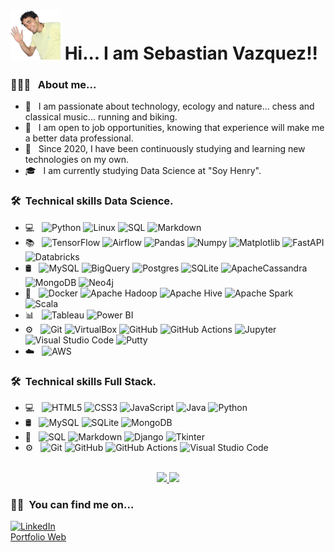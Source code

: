 <h1> <img width=80px height=80px alt="Web" src="sebita.png"> Hi... I am Sebastian Vazquez!!</h1>

<h3> 👨🏻‍💻 &nbsp; About me...  </h3>

- 🔭 &nbsp; I am passionate about technology, ecology and nature... chess and classical music... running and biking.
- 💼 &nbsp; I am open to job opportunities, knowing that experience will make me a better data professional.
- 🌱 &nbsp; Since 2020, I have been continuously studying and learning new technologies on my own.
- 🎓 &nbsp; I am currently studying Data Science at "Soy Henry". 

<h3> 🛠 &nbsp;Technical skills Data Science.</h3>

- 💻 &nbsp;
  ![Python](https://img.shields.io/badge/-Python-333333?style=flat&logo=python)
  ![Linux](https://img.shields.io/badge/-Linux-333333?style=flat&logo=linux)
  ![SQL](https://img.shields.io/badge/-SQL-333333?style=flat&logo=sql)
  ![Markdown](https://img.shields.io/badge/-Markdown-333333?style=flat&logo=markdown)
- 📚 &nbsp;
  ![TensorFlow](https://img.shields.io/badge/-TensorFlow-333333?style=flat&logo=tensorflow)
  ![Airflow](https://img.shields.io/badge/-Airflow-333333?style=flat&logo=airflow)
  ![Pandas](https://img.shields.io/badge/-Pandas-333333?style=flat&logo=pandas)
  ![Numpy](https://img.shields.io/badge/-Numpy-333333?style=flat&logo=numpy)
  ![Matplotlib](https://img.shields.io/badge/-Matplotlib-333333?style=flat&logo=matplotlib)
  ![FastAPI](https://img.shields.io/badge/-FastAPI-333333?style=flat&logo=fastapi)
  ![Databricks](https://img.shields.io/badge/-Databricks-333333?style=flat&logo=databricks)
- 🛢 &nbsp;
  ![MySQL](https://img.shields.io/badge/-MySQL-333333?style=flat&logo=MySQL)
  ![BigQuery](https://img.shields.io/badge/-BigQuery-333333?style=flat&logo=bigquery)
  ![Postgres](https://img.shields.io/badge/-Postgres-333333?style=flat&logo=postgresql)
  ![SQLite](https://img.shields.io/badge/-SQLite-333333?style=flat&logo=sqlite)
  ![ApacheCassandra](https://img.shields.io/badge/-Cassandra-333333?style=flat&logo=apache-cassandra&logoColor=white)
  ![MongoDB](https://img.shields.io/badge/-MongoDB-333333?style=flat&logo=mongodb)
  ![Neo4j](https://img.shields.io/badge/-Neo4j-333333?style=flat&logo=neo4j)
- 🔧 &nbsp;
  ![Docker](https://img.shields.io/badge/-Docker-333333?style=flat&logo=docker)
  ![Apache Hadoop](https://img.shields.io/badge/-Apache%20Hadoop-333333?style=flat&logo=apache-hadoop)
  ![Apache Hive](https://img.shields.io/badge/-Apache%20Hive-333333?style=flat&logo=apache-hive)
  ![Apache Spark](https://img.shields.io/badge/-Apache%20Spark-333333?style=flat&logo=apache-spark)
  ![Scala](https://img.shields.io/badge/-Scala-333333?style=flat&logo=scala)
- 📊 &nbsp;
  ![Tableau](https://img.shields.io/badge/-Tableau-333333?style=flat&logo=tableau)
  ![Power BI](https://img.shields.io/badge/-Power%20BI-333333?style=flat&logo=powerbi)
- ⚙️ &nbsp;
  ![Git](https://img.shields.io/badge/-Git-333333?style=flat&logo=git)
  ![VirtualBox](https://img.shields.io/badge/-VirtualBox-333333?style=flat&logo=VirtualBox)
  ![GitHub](https://img.shields.io/badge/-GitHub-333333?style=flat&logo=github)
  ![GitHub Actions](https://img.shields.io/badge/-GitHub%20Actions-333333?style=flat&logo=githubactions)
  ![Jupyter](https://img.shields.io/badge/-Jupyter-333333?style=flat&logo=jupyter)
  ![Visual Studio Code](https://img.shields.io/badge/-Visual%20Studio%20Code-333333?style=flat&logo=visual-studio-code&logoColor=007ACC)
  ![Putty](https://img.shields.io/badge/-Putty-333333?style=flat&logo=putty)
- ☁️ &nbsp;
  ![AWS](https://img.shields.io/badge/-AWS-333333?style=flat&logo=AWS)

<h3> 🛠 &nbsp;Technical skills Full Stack.</h3>

- 💻 &nbsp;
  ![HTML5](https://img.shields.io/badge/-HTML5-333333?style=flat&logo=HTML5)
  ![CSS3](https://img.shields.io/badge/-CSS3-333333?style=flat&logo=CSS3)
  ![JavaScript](https://img.shields.io/badge/-JavaScript-333333?style=flat&logo=JavaScript)
  ![Java](https://img.shields.io/badge/-Java-333333?style=flat&logo=java)
  ![Python](https://img.shields.io/badge/-Python-333333?style=flat&logo=python)
- 🛢 &nbsp;
  ![MySQL](https://img.shields.io/badge/-MySQL-333333?style=flat&logo=MySQL)
  ![SQLite](https://img.shields.io/badge/-SQLite-333333?style=flat&logo=sqlite)
  ![MongoDB](https://img.shields.io/badge/-MongoDB-333333?style=flat&logo=mongodb)
- 🔧 &nbsp;
  ![SQL](https://img.shields.io/badge/-SQL-333333?style=flat&logo=sql)
  ![Markdown](https://img.shields.io/badge/-Markdown-333333?style=flat&logo=markdown)
  ![Django](https://img.shields.io/badge/-Django-333333?style=flat&logo=django)
  ![Tkinter](https://img.shields.io/badge/-Tkinter-333333?style=flat&logo=tkinter)
- ⚙️ &nbsp;
  ![Git](https://img.shields.io/badge/-Git-333333?style=flat&logo=git)
  ![GitHub](https://img.shields.io/badge/-GitHub-333333?style=flat&logo=github)
  ![GitHub Actions](https://img.shields.io/badge/-GitHub%20Actions-333333?style=flat&logo=githubactions)
  ![Visual Studio Code](https://img.shields.io/badge/-Visual%20Studio%20Code-333333?style=flat&logo=visual-studio-code&logoColor=007ACC)

<p align="center">
<br/>

<a href="[https://github.com/AVS1508](https://github.com/SebastianGSVV)">
  <img height="180em" src="https://github-readme-stats.vercel.app/api?username=SebastianGSVV&theme=buefy&show_icons=true" /> 
  <img height="180em" src="https://github-readme-stats.vercel.app/api/top-langs/?username=SebastianGSVV&theme=buefy&layout=compact" />
</a>

<br/>
</p>


<h3> 🤝🏻 &nbsp;You can find me on...</h3>
<a href="https://www.linkedin.com/in/sebastian-vazquez-67353722b/"><img alt="LinkedIn" src="https://img.shields.io/badge/LinkedIn-blue?style=flat-square&logo=linkedin"></a>
<br>
<a href="https://sebastianvazquezgsvv.netlify.app/">Portfolio Web</a> 




